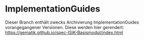 # ImplementationGuides

Dieser Branch enthält zwecks Archivierung ImplementationGuides vorangegangener Versionen. Diese werden hier gerendert: https://gematik.github.io/spec-ISiK-Basismodul/index.html
